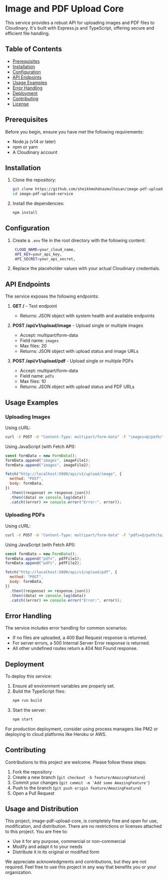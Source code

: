 # Image and PDF Upload Core

This service provides a robust API for uploading images and PDF files to Cloudinary. It's built with Express.js and TypeScript, offering secure and efficient file handling.

## Table of Contents

- [Prerequisites](#prerequisites)
- [Installation](#installation)
- [Configuration](#configuration)
- [API Endpoints](#api-endpoints)
- [Usage Examples](#usage-examples)
- [Error Handling](#error-handling)
- [Deployment](#deployment)
- [Contributing](#contributing)
- [License](#license)

## Prerequisites

Before you begin, ensure you have met the following requirements:

- Node.js (v14 or later)
- npm or yarn
- A Cloudinary account

## Installation

1. Clone the repository:

   ```bash
   git clone https://github.com/sheikhmohdnazmulhasan/image-pdf-upload-core.git
   cd image-pdf-upload-service
   ```

2. Install the dependencies:
   ```bash
   npm install
   ```

## Configuration

1. Create a `.env` file in the root directory with the following content:

   ```bash
    CLOUD_NAME=your_cloud_name,
    API_KEY=your_api_key,
    API_SECRET=your_api_secret,
   ```

2. Replace the placeholder values with your actual Cloudinary credentials.

## API Endpoints

The service exposes the following endpoints:

1. **GET /** - Test endpoint

   - Returns: JSON object with system health and available endpoints

2. **POST /api/v1/upload/image** - Upload single or multiple images

   - Accept: multipart/form-data
   - Field name: `images`
   - Max files: 20
   - Returns: JSON object with upload status and image URLs

3. **POST /api/v1/upload/pdf** - Upload single or multiple PDFs
   - Accept: multipart/form-data
   - Field name: `pdfs`
   - Max files: 10
   - Returns: JSON object with upload status and PDF URLs

## Usage Examples

### Uploading Images

Using cURL:

```bash
curl -X POST -H "Content-Type: multipart/form-data" -F "images=@/path/to/image1.jpg" -F "images=@/path/to/image2.png" http://localhost:5000/api/v1/upload/image
```

Using JavaScript (with Fetch API):

```javascript
const formData = new FormData();
formData.append("images", imageFile1);
formData.append("images", imageFile2);

fetch("http://localhost:5000/api/v1/upload/image", {
  method: "POST",
  body: formData,
})
  .then((response) => response.json())
  .then((data) => console.log(data))
  .catch((error) => console.error("Error:", error));
```

### Uploading PDFs

Using cURL:

```bash
curl -X POST -H "Content-Type: multipart/form-data" -F "pdfs=@/path/to/document1.pdf" -F "pdfs=@/path/to/document2.pdf" http://localhost:5000/api/v1/upload/pdf
```

Using JavaScript (with Fetch API):

```javascript
const formData = new FormData();
formData.append("pdfs", pdfFile1);
formData.append("pdfs", pdfFile2);

fetch("http://localhost:5000/api/v1/upload/pdf", {
  method: "POST",
  body: formData,
})
  .then((response) => response.json())
  .then((data) => console.log(data))
  .catch((error) => console.error("Error:", error));
```

## Error Handling

The service includes error handling for common scenarios:

- If no files are uploaded, a 400 Bad Request response is returned.
- For server errors, a 500 Internal Server Error response is returned.
- All other undefined routes return a 404 Not Found response.

## Deployment

To deploy this service:

1. Ensure all environment variables are properly set.
2. Build the TypeScript files:
   ```bash
   npm run build
   ```
3. Start the server:
   ```bash
   npm start
   ```

For production deployment, consider using process managers like PM2 or deploying to cloud platforms like Heroku or AWS.

## Contributing

Contributions to this project are welcome. Please follow these steps:

1. Fork the repository
2. Create a new branch (`git checkout -b feature/AmazingFeature`)
3. Commit your changes (`git commit -m 'Add some AmazingFeature'`)
4. Push to the branch (`git push origin feature/AmazingFeature`)
5. Open a Pull Request

## Usage and Distribution

This project, image-pdf-upload-core, is completely free and open for use, modification, and distribution. There are no restrictions or licenses attached to this project. You are free to:

- Use it for any purpose, commercial or non-commercial
- Modify and adapt it to your needs
- Distribute it in its original or modified form

We appreciate acknowledgments and contributions, but they are not required. Feel free to use this project in any way that benefits you or your organization.

